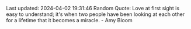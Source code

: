 Last updated: 2024-04-02 19:31:46
Random Quote: Love at first sight is easy to understand; it's when two people have been looking at each other for a lifetime that it becomes a miracle. - Amy Bloom